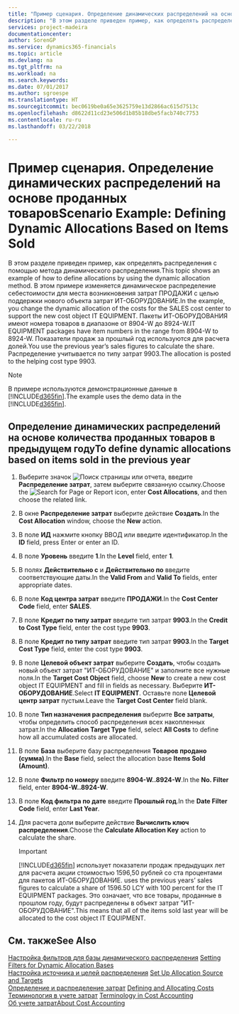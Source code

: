```yaml
---
title: "Пример сценария. Определение динамических распределений на основе проданных товаров | Microsoft Docs"
description: "В этом разделе приведен пример, как определять распределения с помощью метода динамического распределения."
services: project-madeira
documentationcenter: 
author: SorenGP
ms.service: dynamics365-financials
ms.topic: article
ms.devlang: na
ms.tgt_pltfrm: na
ms.workload: na
ms.search.keywords: 
ms.date: 07/01/2017
ms.author: sgroespe
ms.translationtype: HT
ms.sourcegitcommit: bec0619be0a65e3625759e13d2866ac615d7513c
ms.openlocfilehash: d8622d11cd23e506d1b85b18dbe5facb740c7753
ms.contentlocale: ru-ru
ms.lasthandoff: 03/22/2018

---
```

# <a name="scenario-example-defining-dynamic-allocations-based-on-items-sold"></a><span data-ttu-id="16f27-103">Пример сценария. Определение динамических распределений на основе проданных товаров</span><span class="sxs-lookup"><span data-stu-id="16f27-103">Scenario Example: Defining Dynamic Allocations Based on Items Sold</span></span>
<span data-ttu-id="16f27-104">В этом разделе приведен пример, как определять распределения с помощью метода динамического распределения.</span><span class="sxs-lookup"><span data-stu-id="16f27-104">This topic shows an example of how to define allocations by using the dynamic allocation method.</span></span> <span data-ttu-id="16f27-105">В этом примере изменяется динамическое распределение себестоимости для места возникновения затрат ПРОДАЖИ с целью поддержки нового объекта затрат ИТ-ОБОРУДОВАНИЕ.</span><span class="sxs-lookup"><span data-stu-id="16f27-105">In the example, you change the dynamic allocation of the costs for the SALES cost center to support the new cost object IT EQUIPMENT.</span></span> <span data-ttu-id="16f27-106">Пакеты ИТ-ОБОРУДОВАНИЯ имеют номера товаров в диапазоне от 8904-W до 8924-W.</span><span class="sxs-lookup"><span data-stu-id="16f27-106">IT EQUIPMENT packages have item numbers in the range from 8904-W to 8924-W.</span></span> <span data-ttu-id="16f27-107">Показатели продаж за прошлый год используются для расчета долей.</span><span class="sxs-lookup"><span data-stu-id="16f27-107">You use the previous year’s sales figures to calculate the share.</span></span> <span data-ttu-id="16f27-108">Распределение учитывается по типу затрат 9903.</span><span class="sxs-lookup"><span data-stu-id="16f27-108">The allocation is posted to the helping cost type 9903.</span></span>  

> [!NOTE]  
>  <span data-ttu-id="16f27-109">В примере используются демонстрационные данные в [!INCLUDE[d365fin](includes/d365fin_md.md)].</span><span class="sxs-lookup"><span data-stu-id="16f27-109">The example uses the demo data in the [!INCLUDE[d365fin](includes/d365fin_md.md)].</span></span>  

## <a name="to-define-dynamic-allocations-based-on-items-sold-in-the-previous-year"></a><span data-ttu-id="16f27-110">Определение динамических распределений на основе количества проданных товаров в предыдущем году</span><span class="sxs-lookup"><span data-stu-id="16f27-110">To define dynamic allocations based on items sold in the previous year</span></span>  

1.  <span data-ttu-id="16f27-111">Выберите значок ![Поиск страницы или отчета](media/ui-search/search_small.png "Значок поиска страницы или отчета"), введите **Распределение затрат**, затем выберите связанную ссылку.</span><span class="sxs-lookup"><span data-stu-id="16f27-111">Choose the ![Search for Page or Report](media/ui-search/search_small.png "Search for Page or Report icon") icon, enter **Cost Allocations**, and then choose the related link.</span></span>  
2.  <span data-ttu-id="16f27-112">В окне **Распределение затрат** выберите действие **Создать**.</span><span class="sxs-lookup"><span data-stu-id="16f27-112">In the **Cost Allocation** window, choose the **New** action.</span></span>  
3.  <span data-ttu-id="16f27-113">В поле **ИД** нажмите кнопку ВВОД или введите идентификатор.</span><span class="sxs-lookup"><span data-stu-id="16f27-113">In the **ID** field, press Enter or enter an ID.</span></span>  
4.  <span data-ttu-id="16f27-114">В поле **Уровень** введите **1**.</span><span class="sxs-lookup"><span data-stu-id="16f27-114">In the **Level** field, enter **1**.</span></span>  
5.  <span data-ttu-id="16f27-115">В полях **Действительно с** и **Действительно по** введите соответствующие даты.</span><span class="sxs-lookup"><span data-stu-id="16f27-115">In the **Valid From** and **Valid To** fields, enter appropriate dates.</span></span>  
6.  <span data-ttu-id="16f27-116">В поле **Код центра затрат** введите **ПРОДАЖИ**.</span><span class="sxs-lookup"><span data-stu-id="16f27-116">In the **Cost Center Code** field, enter **SALES**.</span></span>  
7.  <span data-ttu-id="16f27-117">В поле **Кредит по типу затрат** введите тип затрат **9903**.</span><span class="sxs-lookup"><span data-stu-id="16f27-117">In the **Credit to Cost Type** field, enter the cost type **9903**.</span></span>  
8.  <span data-ttu-id="16f27-118">В поле **Кредит по типу затрат** введите тип затрат **9903**.</span><span class="sxs-lookup"><span data-stu-id="16f27-118">In the **Target Cost Type** field, enter the cost type **9903**.</span></span>  
9. <span data-ttu-id="16f27-119">В поле **Целевой объект затрат** выберите **Создать**, чтобы создать новый объект затрат "ИТ-ОБОРУДОВАНИЕ" и заполните все нужные поля.</span><span class="sxs-lookup"><span data-stu-id="16f27-119">In the **Target Cost Object** field, choose **New** to create a new cost object IT EQUIPMENT and fill in fields as necessary.</span></span> <span data-ttu-id="16f27-120">Выберите **ИТ-ОБОРУДОВАНИЕ**.</span><span class="sxs-lookup"><span data-stu-id="16f27-120">Select **IT EQUIPMENT**.</span></span> <span data-ttu-id="16f27-121">Оставьте поле **Целевой центр затрат** пустым.</span><span class="sxs-lookup"><span data-stu-id="16f27-121">Leave the **Target Cost Center** field blank.</span></span>  
10. <span data-ttu-id="16f27-122">В поле **Тип назначения распределения** выберите **Все затраты**, чтобы определить способ распределения всех накопленных затрат.</span><span class="sxs-lookup"><span data-stu-id="16f27-122">In the **Allocation Target Type** field, select **All Costs** to define how all accumulated costs are allocated.</span></span>  
11. <span data-ttu-id="16f27-123">В поле **База** выберите базу распределения **Товаров продано (сумма)**.</span><span class="sxs-lookup"><span data-stu-id="16f27-123">In the **Base** field, select the allocation base **Items Sold (Amount)**.</span></span>  
12. <span data-ttu-id="16f27-124">В поле **Фильтр по номеру** введите **8904-W..8924-W**.</span><span class="sxs-lookup"><span data-stu-id="16f27-124">In the **No. Filter** field, enter **8904-W..8924-W**.</span></span>  
13. <span data-ttu-id="16f27-125">В поле **Код фильтра по дате** введите **Прошлый год**.</span><span class="sxs-lookup"><span data-stu-id="16f27-125">In the **Date Filter Code** field, enter **Last Year**.</span></span>  
14. <span data-ttu-id="16f27-126">Для расчета доли выберите действие **Вычислить ключ распределения**.</span><span class="sxs-lookup"><span data-stu-id="16f27-126">Choose the **Calculate Allocation Key** action to calculate the share.</span></span>  

    > [!IMPORTANT]  
    >  [!INCLUDE[d365fin](includes/d365fin_md.md)]<span data-ttu-id="16f27-127"> использует показатели продаж предыдущих лет для расчета акции стоимостью 1596,50 рублей со ста процентами для пакетов ИТ-ОБОРУДОВАНИЕ.</span><span class="sxs-lookup"><span data-stu-id="16f27-127"> uses the previous years’ sales figures to calculate a share of 1596.50 LCY with 100 percent for the IT EQUIPMENT packages.</span></span> <span data-ttu-id="16f27-128">Это означает, что все товары, проданные в прошлом году, будут распределены в объект затрат "ИТ-ОБОРУДОВАНИЕ".</span><span class="sxs-lookup"><span data-stu-id="16f27-128">This means that all of the items sold last year will be allocated to the cost object IT EQUIPMENT.</span></span>  

## <a name="see-also"></a><span data-ttu-id="16f27-129">См. также</span><span class="sxs-lookup"><span data-stu-id="16f27-129">See Also</span></span>  
 <span data-ttu-id="16f27-130">[Настройка фильтров для базы динамического распределения](finance-setting-filters-for-dynamic-allocation-bases.md) </span><span class="sxs-lookup"><span data-stu-id="16f27-130">[Setting Filters for Dynamic Allocation Bases](finance-setting-filters-for-dynamic-allocation-bases.md) </span></span>  
 <span data-ttu-id="16f27-131">[Настройка источника и целей распределения](finance-how-to-set-up-allocation-source-and-targets.md) </span><span class="sxs-lookup"><span data-stu-id="16f27-131">[Set Up Allocation Source and Targets](finance-how-to-set-up-allocation-source-and-targets.md) </span></span>  
 <span data-ttu-id="16f27-132">[Определение и распределение затрат](finance-define-and-allocate-costs.md) </span><span class="sxs-lookup"><span data-stu-id="16f27-132">[Defining and Allocating Costs](finance-define-and-allocate-costs.md) </span></span>  
 <span data-ttu-id="16f27-133">[Терминология в учете затрат](finance-terminology-in-cost-accounting.md) </span><span class="sxs-lookup"><span data-stu-id="16f27-133">[Terminology in Cost Accounting](finance-terminology-in-cost-accounting.md) </span></span>  
 [<span data-ttu-id="16f27-134">Об учете затрат</span><span class="sxs-lookup"><span data-stu-id="16f27-134">About Cost Accounting</span></span>](finance-about-cost-accounting.md)


